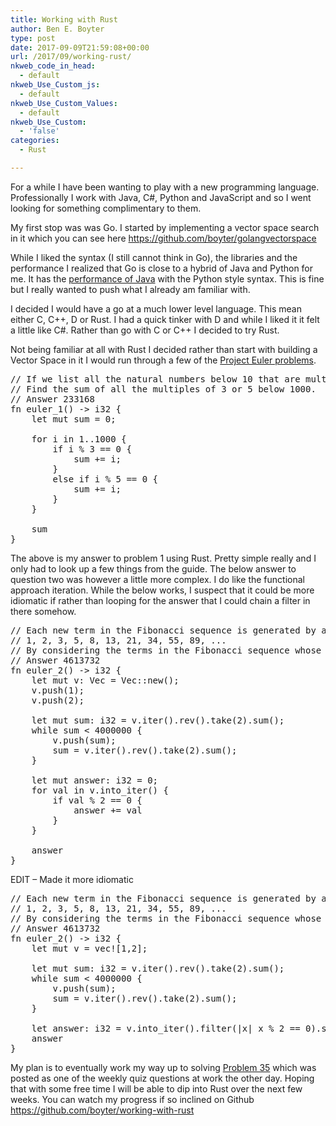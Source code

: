 ```yaml
---
title: Working with Rust
author: Ben E. Boyter
type: post
date: 2017-09-09T21:59:08+00:00
url: /2017/09/working-rust/
nkweb_code_in_head:
  - default
nkweb_Use_Custom_js:
  - default
nkweb_Use_Custom_Values:
  - default
nkweb_Use_Custom:
  - 'false'
categories:
  - Rust

---
```

For a while I have been wanting to play with a new programming language. Professionally I work with Java, C#, Python and JavaScript and so I went looking for something complimentary to them.

My first stop was was Go. I started by implementing a vector space search in it which you can see here <https://github.com/boyter/golangvectorspace>

While I liked the syntax (I still cannot think in Go), the libraries and the performance I realized that Go is close to a hybrid of Java and Python for me. It has the [performance of Java][1] with the Python style syntax. This is fine but I really wanted to push what I already am familiar with.

I decided I would have a go at a much lower level language. This mean either C, C++, D or Rust. I had a quick tinker with D and while I liked it it felt a little like C#. Rather than go with C or C++ I decided to try Rust.

Not being familiar at all with Rust I decided rather than start with building a Vector Space in it I would run through a few of the [Project Euler problems][2].

<pre>// If we list all the natural numbers below 10 that are multiples of 3 or 5, we get 3, 5, 6 and 9. The sum of these multiples is 23.
// Find the sum of all the multiples of 3 or 5 below 1000.
// Answer 233168
fn euler_1() -&gt; i32 {
	let mut sum = 0;

	for i in 1..1000 {
		if i % 3 == 0 {
			sum += i;
		}
		else if i % 5 == 0 {
			sum += i;
		}
	}

	sum
}
</pre>

The above is my answer to problem 1 using Rust. Pretty simple really and I only had to look up a few things from the guide. The below answer to question two was however a little more complex. I do like the functional approach iteration. While the below works, I suspect that it could be more idiomatic if rather than looping for the answer that I could chain a filter in there somehow.

<pre>// Each new term in the Fibonacci sequence is generated by adding the previous two terms. By starting with 1 and 2, the first 10 terms will be:
// 1, 2, 3, 5, 8, 13, 21, 34, 55, 89, ...
// By considering the terms in the Fibonacci sequence whose values do not exceed four million, find the sum of the even-valued terms.
// Answer 4613732
fn euler_2() -&gt; i32 {
	let mut v: Vec = Vec::new();
	v.push(1);
	v.push(2);

	let mut sum: i32 = v.iter().rev().take(2).sum();
	while sum &lt; 4000000 {
		v.push(sum);
		sum = v.iter().rev().take(2).sum();
	}

	let mut answer: i32 = 0;
	for val in v.into_iter() {
		if val % 2 == 0 {
			answer += val
		}
	}

	answer
}
</pre>

EDIT &#8211; Made it more idiomatic

<pre>// Each new term in the Fibonacci sequence is generated by adding the previous two terms. By starting with 1 and 2, the first 10 terms will be:
// 1, 2, 3, 5, 8, 13, 21, 34, 55, 89, ...
// By considering the terms in the Fibonacci sequence whose values do not exceed four million, find the sum of the even-valued terms.
// Answer 4613732
fn euler_2() -&gt; i32 {
	let mut v = vec![1,2];

	let mut sum: i32 = v.iter().rev().take(2).sum();
	while sum &lt; 4000000 {
		v.push(sum);
		sum = v.iter().rev().take(2).sum();
	}

	let answer: i32 = v.into_iter().filter(|x| x % 2 == 0).sum();
	answer
}
</pre>

My plan is to eventually work my way up to solving [Problem 35][3] which was posted as one of the weekly quiz questions at work the other day. Hoping that with some free time I will be able to dip into Rust over the next few weeks. You can watch my progress if so inclined on Github <https://github.com/boyter/working-with-rust>

 [1]: http://www.boyter.org/2017/03/golang-solution-faster-equivalent-java-solution/
 [2]: https://projecteuler.net/archives
 [3]: https://projecteuler.net/problem=35